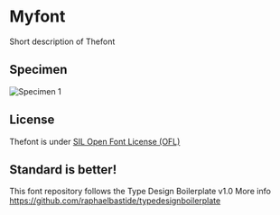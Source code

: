 # Myfont

Short description of Thefont

## Specimen

![Specimen 1](documentation/images/specimen.png)

## License
Thefont is under [SIL Open Font License (OFL)](http://scripts.sil.org/cms/scripts/page.php?site_id=nrsi&id=OFL "SIL Open Font License")

## Standard is better!

This font repository follows the Type Design Boilerplate v1.0
More info <a href="https://github.com/raphaelbastide/typedesignboilerplate">https://github.com/raphaelbastide/typedesignboilerplate</a>